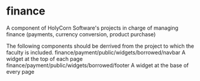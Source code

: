 # finance
A component of HolyCorn Software's projects in charge of managing finance (payments, currency conversion, product purchase)

The following components should be derrived from the project to which the faculty is included.
    finance/payment/public/widgets/borrowed/navbar   A widget at the top of each page
    finance/payment/public/widgets/borrowed/footer   A widget at the base of every page

